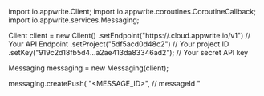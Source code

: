 import io.appwrite.Client;
import io.appwrite.coroutines.CoroutineCallback;
import io.appwrite.services.Messaging;

Client client = new Client()
    .setEndpoint("https://<REGION>.cloud.appwrite.io/v1") // Your API Endpoint
    .setProject("5df5acd0d48c2") // Your project ID
    .setKey("919c2d18fb5d4...a2ae413da83346ad2"); // Your secret API key

Messaging messaging = new Messaging(client);

messaging.createPush(
    "<MESSAGE_ID>", // messageId
    "<TITLE>", // title
    "<BODY>", // body
    listOf(), // topics (optional)
    listOf(), // users (optional)
    listOf(), // targets (optional)
    mapOf( "a" to "b" ), // data (optional)
    "<ACTION>", // action (optional)
    "[ID1:ID2]", // image (optional)
    "<ICON>", // icon (optional)
    "<SOUND>", // sound (optional)
    "<COLOR>", // color (optional)
    "<TAG>", // tag (optional)
    "<BADGE>", // badge (optional)
    false, // draft (optional)
    "", // scheduledAt (optional)
    new CoroutineCallback<>((result, error) -> {
        if (error != null) {
            error.printStackTrace();
            return;
        }

        System.out.println(result);
    })
);


